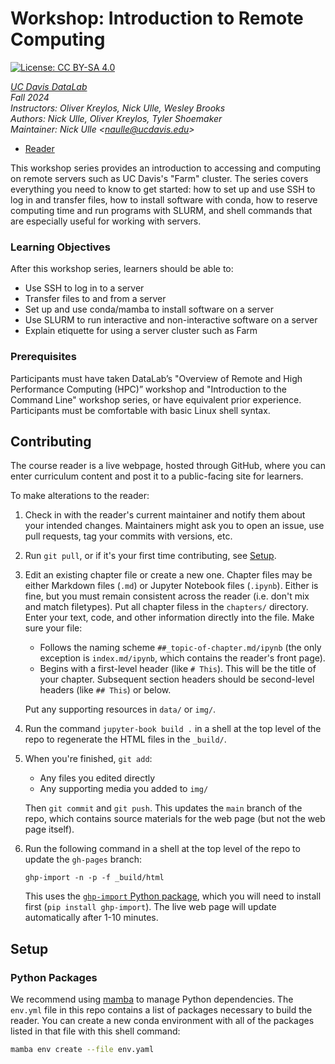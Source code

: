# Workshop: Introduction to Remote Computing

[![License: CC BY-SA 4.0](https://img.shields.io/badge/License-CC_BY--SA_4.0-lightgrey.svg)](https://creativecommons.org/licenses/by-sa/4.0/)

_[UC Davis DataLab](https://datalab.ucdavis.edu/)_  
_Fall 2024_  
_Instructors: Oliver Kreylos, Nick Ulle, Wesley Brooks_  
_Authors: Nick Ulle, Oliver Kreylos, Tyler Shoemaker_  
_Maintainer: Nick Ulle <<naulle@ucdavis.edu>>_  

* [Reader](https://ucdavisdatalab.github.io/workshop_intro_to_remote_computing/)

<!--
* [Event Page](https://datalab.ucdavis.edu/eventscalendar/YOUR_EVENT/)
-->

This workshop series provides an introduction to accessing and computing on
remote servers such as UC Davis's "Farm" cluster. The series covers everything
you need to know to get started: how to set up and use SSH to log in and
transfer files, how to install software with conda, how to reserve computing
time and run programs with SLURM, and shell commands that are especially useful
for working with servers.

### Learning Objectives

After this workshop series, learners should be able to:

+ Use SSH to log in to a server
+ Transfer files to and from a server
+ Set up and use conda/mamba to install software on a server
+ Use SLURM to run interactive and non-interactive software on a server
+ Explain etiquette for using a server cluster such as Farm

### Prerequisites

Participants must have taken DataLab’s "Overview of Remote and High Performance
Computing (HPC)” workshop and "Introduction to the Command Line" workshop
series, or have equivalent prior experience. Participants must be comfortable
with basic Linux shell syntax.


## Contributing

The course reader is a live webpage, hosted through GitHub, where you can enter
curriculum content and post it to a public-facing site for learners.

To make alterations to the reader:
	  
1.  Check in with the reader's current maintainer and notify them about your 
    intended changes. Maintainers might ask you to open an issue, use pull 
    requests, tag your commits with versions, etc.

2.  Run `git pull`, or if it's your first time contributing, see
    [Setup](#setup).

3.  Edit an existing chapter file or create a new one. Chapter files may be 
    either Markdown files (`.md`) or Jupyter Notebook files (`.ipynb`). Either 
    is fine, but you must remain consistent across the reader (i.e. don't mix 
    and match filetypes). Put all chapter filess in the `chapters/` directory.
    Enter your text, code, and other information directly into the file. Make 
    sure your file:

    - Follows the naming scheme `##_topic-of-chapter.md/ipynb` (the only 
      exception is `index.md/ipynb`, which contains the reader's front page).
    - Begins with a first-level header (like `# This`). This will be the title
      of your chapter. Subsequent section headers should be second-level
      headers (like `## This`) or below.

    Put any supporting resources in `data/` or `img/`.

4.  Run the command `jupyter-book build .` in a shell at the top level of the
    repo to regenerate the HTML files in the `_build/`.

5.  When you're finished, `git add`:
    - Any files you edited directly
    - Any supporting media you added to `img/`

    Then `git commit` and `git push`. This updates the `main` branch of the
    repo, which contains source materials for the web page (but not the web
    page itself).

6.  Run the following command in a shell at the top level of the repo to update
    the `gh-pages` branch:
    ```
    ghp-import -n -p -f _build/html
    ```
    This uses the [`ghp-import` Python package][ghp-import], which you will
    need to install first (`pip install ghp-import`). The live web page will
    update automatically after 1-10 minutes.

[ghp-import]: https://github.com/c-w/ghp-import


## Setup

### Python Packages

We recommend using [mamba][] to manage Python dependencies. The `env.yml` file
in this repo contains a list of packages necessary to build the reader. You can
create a new conda environment with all of the packages listed in that file
with this shell command:

```sh
mamba env create --file env.yaml
```

[mamba]: https://mamba.readthedocs.io/
